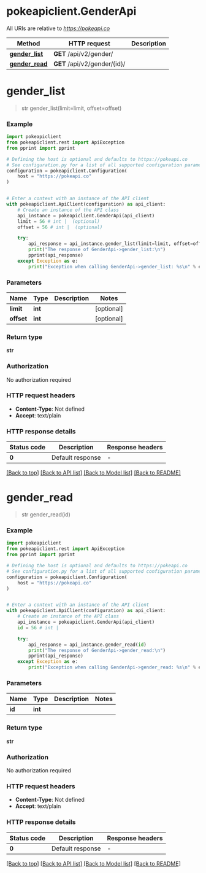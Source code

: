 # pokeapiclient.GenderApi

All URIs are relative to *https://pokeapi.co*

Method | HTTP request | Description
------------- | ------------- | -------------
[**gender_list**](GenderApi.md#gender_list) | **GET** /api/v2/gender/ | 
[**gender_read**](GenderApi.md#gender_read) | **GET** /api/v2/gender/{id}/ | 


# **gender_list**
> str gender_list(limit=limit, offset=offset)



### Example


```python
import pokeapiclient
from pokeapiclient.rest import ApiException
from pprint import pprint

# Defining the host is optional and defaults to https://pokeapi.co
# See configuration.py for a list of all supported configuration parameters.
configuration = pokeapiclient.Configuration(
    host = "https://pokeapi.co"
)


# Enter a context with an instance of the API client
with pokeapiclient.ApiClient(configuration) as api_client:
    # Create an instance of the API class
    api_instance = pokeapiclient.GenderApi(api_client)
    limit = 56 # int |  (optional)
    offset = 56 # int |  (optional)

    try:
        api_response = api_instance.gender_list(limit=limit, offset=offset)
        print("The response of GenderApi->gender_list:\n")
        pprint(api_response)
    except Exception as e:
        print("Exception when calling GenderApi->gender_list: %s\n" % e)
```



### Parameters


Name | Type | Description  | Notes
------------- | ------------- | ------------- | -------------
 **limit** | **int**|  | [optional] 
 **offset** | **int**|  | [optional] 

### Return type

**str**

### Authorization

No authorization required

### HTTP request headers

 - **Content-Type**: Not defined
 - **Accept**: text/plain

### HTTP response details

| Status code | Description | Response headers |
|-------------|-------------|------------------|
**0** | Default response |  -  |

[[Back to top]](#) [[Back to API list]](../README.md#documentation-for-api-endpoints) [[Back to Model list]](../README.md#documentation-for-models) [[Back to README]](../README.md)

# **gender_read**
> str gender_read(id)



### Example


```python
import pokeapiclient
from pokeapiclient.rest import ApiException
from pprint import pprint

# Defining the host is optional and defaults to https://pokeapi.co
# See configuration.py for a list of all supported configuration parameters.
configuration = pokeapiclient.Configuration(
    host = "https://pokeapi.co"
)


# Enter a context with an instance of the API client
with pokeapiclient.ApiClient(configuration) as api_client:
    # Create an instance of the API class
    api_instance = pokeapiclient.GenderApi(api_client)
    id = 56 # int | 

    try:
        api_response = api_instance.gender_read(id)
        print("The response of GenderApi->gender_read:\n")
        pprint(api_response)
    except Exception as e:
        print("Exception when calling GenderApi->gender_read: %s\n" % e)
```



### Parameters


Name | Type | Description  | Notes
------------- | ------------- | ------------- | -------------
 **id** | **int**|  | 

### Return type

**str**

### Authorization

No authorization required

### HTTP request headers

 - **Content-Type**: Not defined
 - **Accept**: text/plain

### HTTP response details

| Status code | Description | Response headers |
|-------------|-------------|------------------|
**0** | Default response |  -  |

[[Back to top]](#) [[Back to API list]](../README.md#documentation-for-api-endpoints) [[Back to Model list]](../README.md#documentation-for-models) [[Back to README]](../README.md)

